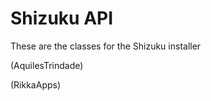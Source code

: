 # Shizuku API
<p> These are the classes for the Shizuku installer</p>
<p> (AquilesTrindade) </p>
<p> (RikkaApps) </p>